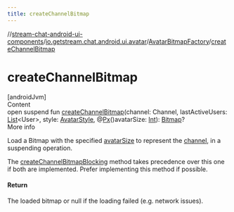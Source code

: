 ```yaml
---
title: createChannelBitmap
---
```

//[stream-chat-android-ui-components](../../../index.md)/[io.getstream.chat.android.ui.avatar](../index.md)/[AvatarBitmapFactory](index.md)/[createChannelBitmap](createChannelBitmap.md)



# createChannelBitmap  
[androidJvm]  
Content  
open suspend fun [createChannelBitmap](createChannelBitmap.md)(channel: Channel, lastActiveUsers: [List](https://kotlinlang.org/api/latest/jvm/stdlib/kotlin.collections/-list/index.html)&lt;User&gt;, style: [AvatarStyle](../AvatarStyle/index.md), @[Px](https://developer.android.com/reference/kotlin/androidx/annotation/Px.html)()avatarSize: [Int](https://kotlinlang.org/api/latest/jvm/stdlib/kotlin/-int/index.html)): [Bitmap](https://developer.android.com/reference/kotlin/android/graphics/Bitmap.html)?  
More info  


Load a Bitmap with the specified [avatarSize](createChannelBitmap.md) to represent the [channel](createChannelBitmap.md), in a suspending operation.



The [createChannelBitmapBlocking](createChannelBitmapBlocking.md) method takes precedence over this one if both are implemented. Prefer implementing this method if possible.



#### Return  


The loaded bitmap or null if the loading failed (e.g. network issues).

  



